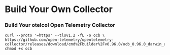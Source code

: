 # Build Your Own Collector

### Build Your otelcol Open Telemetry Collector

```
curl --proto '=https' --tlsv1.2 -fL -o ocb \
https://github.com/open-telemetry/opentelemetry-collector/releases/download/cmd%2Fbuilder%2Fv0.96.0/ocb_0.96.0_darwin_arm64
chmod +x ocb
```